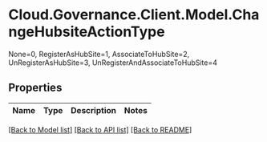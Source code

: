 # Cloud.Governance.Client.Model.ChangeHubsiteActionType
None=0, RegisterAsHubSite=1, AssociateToHubSite=2, </br>UnRegisterAsHubSite=3, UnRegisterAndAssociateToHubSite=4
## Properties

Name | Type | Description | Notes
------------ | ------------- | ------------- | -------------

[[Back to Model list]](../README.md#documentation-for-models) [[Back to API list]](../README.md#documentation-for-api-endpoints) [[Back to README]](../README.md)

